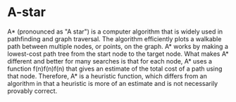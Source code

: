 # A-star

A* (pronounced as "A star") is a computer algorithm that is widely used in pathfinding and graph traversal. The algorithm efficiently plots a walkable path between multiple nodes, or points, on the graph. 
A* works by making a lowest-cost path tree from the start node to the target node. What makes A* different and better for many searches is that for each node, A* uses a function f(n)f(n)f(n) that gives an estimate of the total cost of a path using that node. Therefore, A* is a heuristic function, which differs from an algorithm in that a heuristic is more of an estimate and is not necessarily provably correct. 
